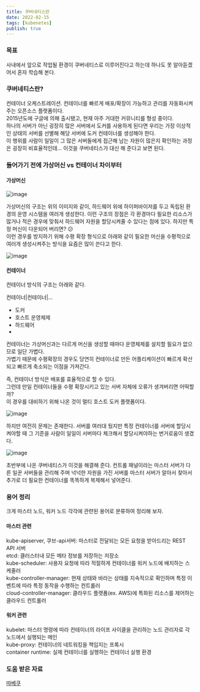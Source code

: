 ```yaml
---
title: 쿠버네티스란
date: 2022-02-15
tags: [kubenetes]
publish: true
---
```


### 목표

사내에서 앞으로 작업될 환경이 쿠버네티스로 이루어진다고 하는데 하나도 못 알아듣겠어서 혼자 학습해 본다.

### 쿠버네티스란?

컨테이너 오케스트레이션.
컨테이너를 빠르게 배포/확장이 가능하고 관리를 자동화시켜주는 오픈소스 플랫폼이다.  
2015년도에 구글에 의해 출시됐고, 현재 아주 거대한 커뮤니티를 형성 중이다.  
하나의 서버가 아닌 굉장히 많은 서버에서 도커를 사용하게 된다면 우리는 가장 이상적인 상태의 서버를 선별해 해당 서버에 도커 컨테이너를 생성해야 한다.  
이 행위를 사람이 일일이 그 많은 서버들에게 접근해 남는 자원이 많은지 확인하는 과정은 굉장히 비효율적인데... 이것을 쿠버네티스가 대신 해 준다고 보면 된다.

### 들어가기 전에 가상머신 vs 컨테이너 차이부터

#### 가상머신

![image](https://user-images.githubusercontent.com/24996316/154515156-444cedf1-a47e-4f9d-89ce-59297db14438.png)

가상머신의 구조는 위의 이미지와 같이, 하드웨어 위에 하이퍼바이저를 두고 독립된 환경의 운영 시스템을 여러개 생성한다. 이런 구조의 장점은 각 환경마다 필요한 리소스가 많거나 적은 경우에 맞춰서 하드웨어 자원을 할당시켜줄 수 있다는 점에 있다. 하지만 특정 머신이 다운되어 버리면? 😕  
이런 경우를 방지하기 위해 수평 확장 형식으로 아래와 같이 필요한 머신을 수평적으로 여러개 생성시켜주는 방식을 요즘은 많이 쓴다고 한다.

![image](https://user-images.githubusercontent.com/24996316/154516264-3433270d-22dc-458f-a5bb-95886f1a7f69.png)

#### 컨테이너

컨테이너 방식의 구조는 아래와 같다.

컨테이너|컨테이너|...

- 도커
- 호스트 운영체제
- 하드웨어
-

컨테이너는 가상머신과는 다르게 머신을 생성할 때마다 운영체제를 설치할 필요가 없으므로 일단 가볍다.  
가볍기 때문에 수평확장의 경우도 당연히 컨테이너로 만든 어플리케이션이 빠르게 확산되고 빠르게 축소되는 이점을 가져간다.

즉, 컨테이너 방식은 배포를 효율적으로 할 수 있다.  
그런데 만일 컨테이너들을 수평 확장시키고 있는 서버 자체에 오류가 생겨버리면 어떡할까?  
이 경우를 대비하기 위해 나온 것이 멀티 호스트 도커 플랫폼이다.

![image](https://user-images.githubusercontent.com/24996316/154518497-f3f72350-1776-4eb9-a0cf-a35bc03a6bee.png)

하지만 여전히 문제는 존재한다. 서버를 여러대 뒀지만 특정 컨테이너를 서버에 할당시켜야할 때 그 기준을 사람이 일일이 서버마다 체크해서 할당시켜야하는 번거로움이 생겼다.

![image](https://user-images.githubusercontent.com/24996316/154519434-bbe896a6-316f-46e8-a0d2-6c8389ac3a10.png)

초반부에 나온 쿠버네티스가 이것을 해결해 준다. 컨트롤 패널이라는 마스터 서버가 다른 일꾼 서버들을 관리해 주며 넉넉한 자원을 가진 서버를 마스터 서버가 알아서 찾아서 추가로 더 필요한 컨테이너를 똑똑하게 복제해서 넣어준다.

### 용어 정리

크게 마스터 노드, 워커 노드 각각에 관련된 용어로 분류하여 정리해 보자.

#### 마스터 관련

kube-apiserver, 쿠브-api서버: 마스터로 전달되는 모든 요청을 받아드리는 REST API 서버  
etcd: 클러스터내 모든 메타 정보를 저장하는 저장소  
kube-scheduler: 사용자 요청에 따라 적절하게 컨테이너를 워커 노드에 배치하는 스케줄러  
kube-controller-manager: 현재 상태와 바라는 상태를 지속적으로 확인하며 특정 이벤트에 따라 특정 동작을 수행하는 컨트롤러  
cloud-controller-manager: 클라우드 플랫폼(ex. AWS)에 특화된 리소스를 제어하는 클라우드 컨트롤러

#### 워커 관련

kubelet: 마스터 명령에 따라 컨테이너의 라이프 사이클을 관리하는 노드 관리자로 각 노드에서 실행되는 메인  
kube-proxy: 컨테이너의 네트워킹을 책임지는 프록시  
container runtime: 실제 컨테이너를 실행하는 컨테이너 실행 환경

### 도움 받은 자료

[따베쿠](https://www.youtube.com/watch?v=Sj9Z6-w1VUE&list=PLApuRlvrZKohaBHvXAOhUD-RxD0uQ3z0c&index=2)
